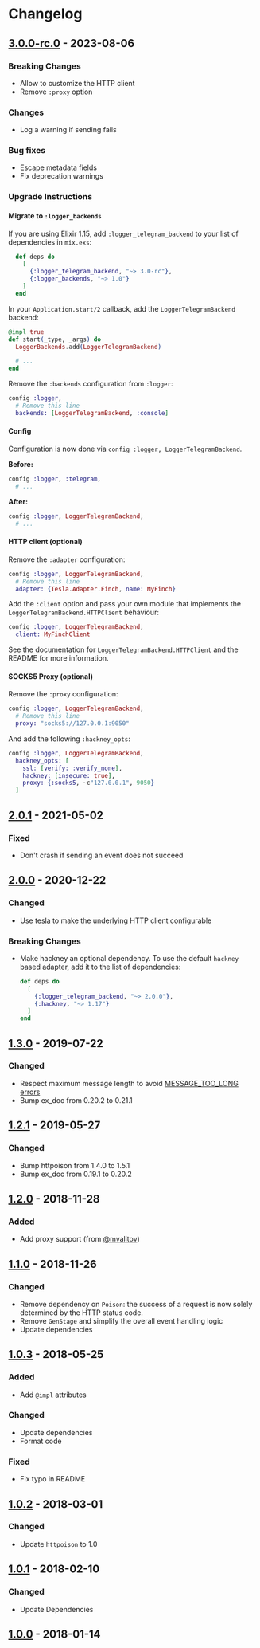 # Changelog

## [3.0.0-rc.0] - 2023-08-06

### Breaking Changes

- Allow to customize the HTTP client
- Remove `:proxy` option

### Changes

- Log a warning if sending fails

### Bug fixes

- Escape metadata fields
- Fix deprecation warnings

### Upgrade Instructions

#### Migrate to `:logger_backends`

If you are using Elixir 1.15, add `:logger_telegram_backend` to your list of dependencies in `mix.exs`:

```elixir
  def deps do
    [
      {:logger_telegram_backend, "~> 3.0-rc"},
      {:logger_backends, "~> 1.0"}
    ]
  end
```

In your `Application.start/2` callback, add the `LoggerTelegramBackend` backend:

```elixir
@impl true
def start(_type, _args) do
  LoggerBackends.add(LoggerTelegramBackend)

  # ...
end
```

Remove the `:backends` configuration from `:logger`:

```elixir
config :logger,
  # Remove this line
  backends: [LoggerTelegramBackend, :console]
```

#### Config

Configuration is now done via `config :logger, LoggerTelegramBackend`.

**Before:**

```elixir
config :logger, :telegram,
  # ...
```

**After:**

```elixir
config :logger, LoggerTelegramBackend,
  # ...
```

#### HTTP client (optional)

Remove the `:adapter` configuration:

```elixir
config :logger, LoggerTelegramBackend,
  # Remove this line
  adapter: {Tesla.Adapter.Finch, name: MyFinch}
```

Add the `:client` option and pass your own module that implements the `LoggerTelegramBackend.HTTPClient` behaviour:

```elixir
config :logger, LoggerTelegramBackend,
  client: MyFinchClient
```

See the documentation for `LoggerTelegramBackend.HTTPClient` and the README for more information.

#### SOCKS5 Proxy (optional)

Remove the `:proxy` configuration:

```elixir
config :logger, LoggerTelegramBackend,
  # Remove this line
  proxy: "socks5://127.0.0.1:9050"
```

And add the following `:hackney_opts`:

```elixir
config :logger, LoggerTelegramBackend,
  hackney_opts: [
    ssl: [verify: :verify_none],
    hackney: [insecure: true],
    proxy: {:socks5, ~c"127.0.0.1", 9050}
  ]
```

## [2.0.1] - 2021-05-02

### Fixed

- Don't crash if sending an event does not succeed

## [2.0.0] - 2020-12-22

### Changed

- Use [tesla](https://github.com/teamon/tesla) to make the underlying HTTP client configurable

### Breaking Changes

- Make hackney an optional dependency. To use the default `hackney` based adapter, add it to the list of dependencies:

  ```elixir
  def deps do
    [
      {:logger_telegram_backend, "~> 2.0.0"},
      {:hackney, "~> 1.17"}
    ]
  end
  ```

## [1.3.0] - 2019-07-22

### Changed

- Respect maximum message length to avoid [MESSAGE_TOO_LONG errors](https://core.telegram.org/method/messages.sendMessage#return-errors)
- Bump ex_doc from 0.20.2 to 0.21.1

## [1.2.1] - 2019-05-27

### Changed

- Bump httpoison from 1.4.0 to 1.5.1
- Bump ex_doc from 0.19.1 to 0.20.2

## [1.2.0] - 2018-11-28

### Added

- Add proxy support (from [@mvalitov](https://github.com/mvalitov))

## [1.1.0] - 2018-11-26

### Changed

- Remove dependency on `Poison`: the success of a request is now solely determined by the HTTP status code.
- Remove `GenStage` and simplify the overall event handling logic
- Update dependencies

## [1.0.3] - 2018-05-25

### Added

- Add `@impl` attributes

### Changed

- Update dependencies
- Format code

### Fixed

- Fix typo in README

## [1.0.2] - 2018-03-01

### Changed

- Update `httpoison` to 1.0

## [1.0.1] - 2018-02-10

### Changed

- Update Dependencies

## [1.0.0] - 2018-01-14

[3.0.0-rc.0]: https://github.com/adriankumpf/logger-telegram-backend/compare/v2.0.1...v3.0.0-rc.0
[2.0.1]: https://github.com/adriankumpf/logger-telegram-backend/compare/v2.0.0...v2.0.1
[2.0.0]: https://github.com/adriankumpf/logger-telegram-backend/compare/v1.3.0...v2.0.0
[1.3.0]: https://github.com/adriankumpf/logger-telegram-backend/compare/v1.2.1...v1.3.0
[1.2.1]: https://github.com/adriankumpf/logger-telegram-backend/compare/v1.2.0...v1.2.1
[1.2.0]: https://github.com/adriankumpf/logger-telegram-backend/compare/v1.1.0...v1.2.0
[1.1.0]: https://github.com/adriankumpf/logger-telegram-backend/compare/v1.0.3...v1.1.0
[1.0.3]: https://github.com/adriankumpf/logger-telegram-backend/compare/v1.0.2...v1.0.3
[1.0.2]: https://github.com/adriankumpf/logger-telegram-backend/compare/v1.0.1...v1.0.2
[1.0.1]: https://github.com/adriankumpf/logger-telegram-backend/compare/v1.0.0...v1.0.1
[1.0.0]: https://github.com/adriankumpf/logger-telegram-backend/compare/v0.1.0...v1.0.0
